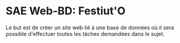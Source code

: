 # SAE Web-BD: Festiut'O

<p>Le but est de créer un site web lié à une base de données où il sera possible d'effectuer toutes les tâches demandées dans le sujet.</p>

